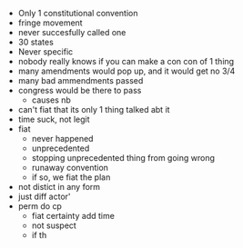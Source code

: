 - Only 1 constitutional convention
- fringe movement
- never succesfully called one
- 30 states
- Never specific
- nobody really knows if you can make a con con of 1 thing
- many amendments would pop up, and it would get no 3/4
- many bad ammendments passed
- congress would be there to pass
  - causes nb
- can't fiat that its only 1 thing talked abt it
- time suck, not legit
- fiat
  - never happened
  - unprecedented 
  - stopping unprecedented thing from going wrong
  - runaway convention
  - if so, we fiat the plan
- not distict in any form
- just diff actor'
- perm do cp
  - fiat certainty add time
  - not suspect
  - if th